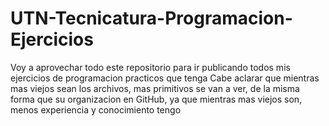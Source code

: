 # UTN-Tecnicatura-Programacion-Ejercicios
Voy a aprovechar todo este repositorio para ir publicando todos mis ejercicios de programacion practicos que tenga
Cabe aclarar que mientras mas viejos sean los archivos, mas primitivos se van a ver, de la misma forma que su organizacion en GitHub, ya que mientras mas viejos son, menos experiencia y conocimiento tengo
